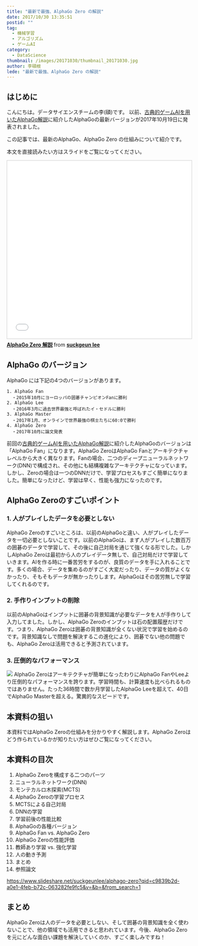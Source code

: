 ```yaml
---
title: "最新で最強、AlphaGo Zero の解説"
date: 2017/10/30 13:35:51
postid: ""
tag:
  - 機械学習
  - アルゴリズム
  - ゲームAI
category:
  - DataScience
thumbnail: /images/20171030/thumbnail_20171030.jpg
author: 李碩根
lede: "最新で最強、AlphaGo Zero の解説"
---
```

## はじめに

こんにちは。データサイエンスチームの李(碩)です。
以前、[古典的ゲームAIを用いたAlphaGo解説](/articles/20170804/)に紹介したAlphaGoの最新バージョンが2017年10月19日に発表されました。

この記事では、最新のAlphaGo、AlphaGo Zero の仕組みについて紹介です。

本文を直接読みたい方はスライドをご覧になってください。

<iframe src="//www.slideshare.net/slideshow/embed_code/key/11fEDJ3WaXrLww" width="595" height="485" frameborder="0" marginwidth="0" marginheight="0" scrolling="no" style="border:1px solid #CCC; border-width:1px; margin-bottom:5px; max-width: 100%;" allowfullscreen> </iframe> <div style="margin-bottom:5px"> <strong> <a href="//www.slideshare.net/suckgeunlee/alphago-zero" title="AlphaGo Zero 解説" target="_blank">AlphaGo Zero 解説</a> </strong> from <strong><a href="https://www.slideshare.net/suckgeunlee" target="_blank">suckgeun lee</a></strong> </div>

## AlphaGo のバージョン

AlphaGo には下記の4つのバージョンがあります。

    1. AlphaGo Fan
      ・2015年10月にヨーロッパの囲碁チャンピオンFanに勝利
    2. AlphaGo Lee
      ・2016年3月に過去世界最強と呼ばれたイ・セドルに勝利
    3. AlphaGo Master
      ・2017年1月、オンラインで世界最強の棋士たちに60:0で勝利
    4. AlphaGo Zero
      ・2017年10月に論文発表

前回の[古典的ゲームAIを用いたAlphaGo解説](/articles/20170804/)に紹介したAlphaGoのバージョンは「AlphaGo Fan」になります。AlphaGo ZeroはAlphaGo Fanとアーキテクチャレベルから大きく異なります。Fanの場合、二つのディープニューラルネットワーク(DNN)で構成され、その他にも結構複雑なアーキテクチャになっています。しかし、Zeroの場合は一つのDNNだけで、学習プロセスもすごく簡単になりました。簡単になったけど、学習は早く、性能も強力になったのです。

## AlphaGo Zeroのすごいポイント

### 1. 人がプレイしたデータを必要としない

AlphaGo Zeroのすごいところは、以前のAlphaGoと違い、人がプレイしたデータを一切必要としないことです。以前のAlphaGoは、まず人がプレイした数百万の囲碁のデータで学習して、その後に自己対局を通じて強くなる形でした。しかしAlphaGo Zeroは最初から人のプレイデータ無しで、自己対局だけで学習していきます。AIを作る時に一番苦労をするのが、良質のデータを手に入れることです。多くの場合、データを集めるのがすごく大変だったり、データの質がよくなかったり、そもそもデータが無かったりします。AlphaGoはその苦労無しで学習してくれるのです。

### 2. 手作りインプットの削除

以前のAlphaGoはインプットに囲碁の背景知識が必要なデータを人が手作りして入力してました。しかし、AlphaGo Zeroのインプットは石の配置履歴だけです。つまり、AlphaGo Zeroは囲碁の背景知識が全くない状況で学習を始めるのです。背景知識なしで問題を解決するこの進化により、囲碁でない他の問題でも、AlphaGo Zeroは活用できると予測されています。

### 3. 圧倒的なパフォーマンス

<img src="/images/20171030/photo_20171030_01.png" loading="lazy">
AlphaGo Zeroはアーキテクチャが簡単になったわりにAlphaGo FanやLeeより圧倒的なパフォーマンスを誇ります。学習時間も、計算速度も比べられるものではありません。たった36時間で数か月学習したAlphaGo Leeを超えて、40日でAlphaGo Masterを超える。驚異的なスピードです。

## 本資料の狙い

本資料ではAlphaGo Zeroの仕組みを分かりやすく解説します。AlphaGo Zeroはどう作られているかが知りたい方はぜひご覧になってください。

## 本資料の目次

1. AlphaGo Zeroを構成する二つのパーツ
1. ニューラルネットワーク(DNN)
2. モンテカルロ木探索(MCTS)
2. AlphaGo Zeroの学習プロセス
1. MCTSによる自己対局
2. DNNの学習
3. 学習前後の性能比較
3. AlphaGoの各種バージョン
4. AlphaGo Fan vs. AlphaGo Zero
5. AlphaGo Zeroの性能評価
6. 教師あり学習 vs. 強化学習
7. 人の動き予測
8. まとめ
9. 参照論文

https://www.slideshare.net/suckgeunlee/alphago-zero?qid=c9839b2d-a0e1-4feb-b72c-063282fe9fc5&v=&b=&from_search=1

## まとめ

AlphaGo Zeroは人のデータを必要としない、そして囲碁の背景知識を全く使わないことで、他の領域でも活用できると思われています。今後、AlphaGo Zeroを元にどんな面白い課題を解決していくのか、すごく楽しみですね！
